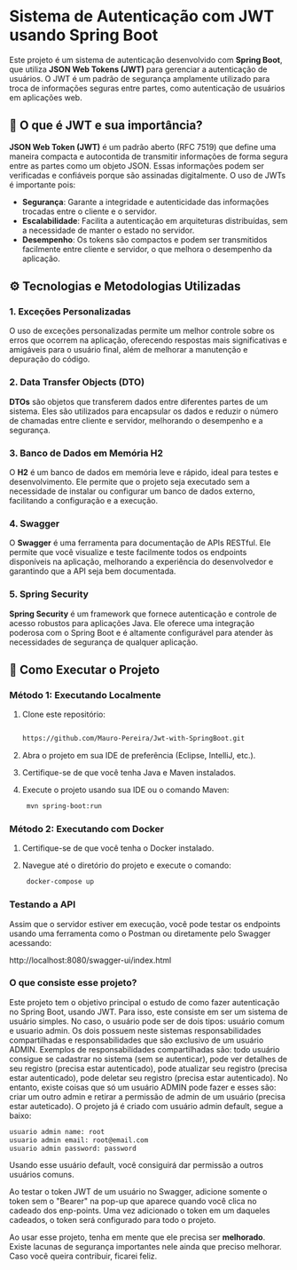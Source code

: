 # Sistema de Autenticação com JWT usando Spring Boot

Este projeto é um sistema de autenticação desenvolvido com **Spring Boot**, que utiliza **JSON Web Tokens (JWT)** para gerenciar a autenticação de usuários. O JWT é um padrão de segurança amplamente utilizado para troca de informações seguras entre partes, como autenticação de usuários em aplicações web.

## 🔑 O que é JWT e sua importância?

**JSON Web Token (JWT)** é um padrão aberto (RFC 7519) que define uma maneira compacta e autocontida de transmitir informações de forma segura entre as partes como um objeto JSON. Essas informações podem ser verificadas e confiáveis porque são assinadas digitalmente. O uso de JWTs é importante pois:

- **Segurança**: Garante a integridade e autenticidade das informações trocadas entre o cliente e o servidor.
- **Escalabilidade**: Facilita a autenticação em arquiteturas distribuídas, sem a necessidade de manter o estado no servidor.
- **Desempenho**: Os tokens são compactos e podem ser transmitidos facilmente entre cliente e servidor, o que melhora o desempenho da aplicação.

## ⚙️ Tecnologias e Metodologias Utilizadas

### 1. Exceções Personalizadas
O uso de exceções personalizadas permite um melhor controle sobre os erros que ocorrem na aplicação, oferecendo respostas mais significativas e amigáveis para o usuário final, além de melhorar a manutenção e depuração do código.

### 2. Data Transfer Objects (DTO)
**DTOs** são objetos que transferem dados entre diferentes partes de um sistema. Eles são utilizados para encapsular os dados e reduzir o número de chamadas entre cliente e servidor, melhorando o desempenho e a segurança.

### 3. Banco de Dados em Memória H2
O **H2** é um banco de dados em memória leve e rápido, ideal para testes e desenvolvimento. Ele permite que o projeto seja executado sem a necessidade de instalar ou configurar um banco de dados externo, facilitando a configuração e a execução.

### 4. Swagger
O **Swagger** é uma ferramenta para documentação de APIs RESTful. Ele permite que você visualize e teste facilmente todos os endpoints disponíveis na aplicação, melhorando a experiência do desenvolvedor e garantindo que a API seja bem documentada.

### 5. Spring Security
**Spring Security** é um framework que fornece autenticação e controle de acesso robustos para aplicações Java. Ele oferece uma integração poderosa com o Spring Boot e é altamente configurável para atender às necessidades de segurança de qualquer aplicação.

## 🚀 Como Executar o Projeto

### Método 1: Executando Localmente

1. Clone este repositório:

   ```bash

   https://github.com/Mauro-Pereira/Jwt-with-SpringBoot.git

   ```

2. Abra o projeto em sua IDE de preferência (Eclipse, IntelliJ, etc.).

3. Certifique-se de que você tenha Java e Maven instalados.

4. Execute o projeto usando sua IDE ou o comando Maven:


   ```bash
    mvn spring-boot:run
   ```

### Método 2: Executando com Docker

1. Certifique-se de que você tenha o Docker instalado.

2. Navegue até o diretório do projeto e execute o comando:

   ```bash
    docker-compose up
   ```

### Testando a API

Assim que o servidor estiver em execução, você pode testar os endpoints usando uma ferramenta como o Postman ou diretamente pelo Swagger acessando:

http://localhost:8080/swagger-ui/index.html


### O que consiste esse projeto?

Este projeto tem o objetivo principal o estudo de como fazer autenticação no Spring Boot, usando JWT. Para isso, este consiste em ser um sistema de usuário simples. No caso, o usuário pode ser de dois tipos: usuário comum e usuario admin. Os dois possuem neste sistemas responsabilidades compartilhadas e responsabilidades que são exclusivo de um usuário ADMIN. Exemplos de responsabilidades compartilhadas são: todo usuário consigue se cadastrar no sistema (sem se autenticar), pode ver detalhes de seu registro (precisa estar autenticado), pode atualizar seu registro (precisa estar autenticado), pode deletar seu registro (precisa estar autenticado). No entanto, existe coisas que só um usuário ADMIN pode fazer e esses são: criar um outro admin e retirar a permissão de admin de um usuário (precisa estar auteticado). O projeto já é criado com usuário admin default, segue a baixo:

```bash
usuario admin name: root
usuario admin email: root@email.com
usuario admin password: password
```

Usando esse usuário default, você consiguirá dar permissão a outros usuários comuns.

Ao testar o token JWT de um usuário no Swagger, adicione somente o token sem o "Bearer" na pop-up que aparece quando você clica no cadeado dos enp-points. Uma vez adicionado o token em um daqueles cadeados, o token será configurado para todo o projeto.

Ao usar esse projeto, tenha em mente que ele precisa ser **melhorado**. Existe lacunas de segurança importantes nele ainda que preciso melhorar. Caso você queira contribuir, ficarei feliz.
